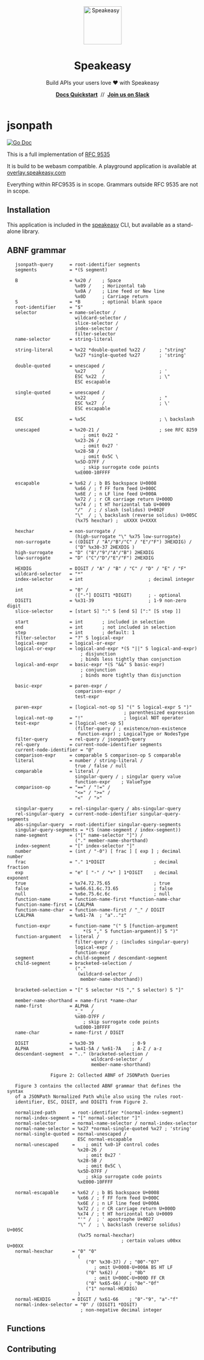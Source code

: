 <div align="center">
 <a href="https://www.speakeasy.com/" target="_blank">
   <picture>
       <source media="(prefers-color-scheme: light)" srcset="https://github.com/user-attachments/assets/21dd5d3a-aefc-4cd3-abee-5e17ef1d4dad">
       <source media="(prefers-color-scheme: dark)" srcset="https://github.com/user-attachments/assets/0a747f98-d228-462d-9964-fd87bf93adc5">
       <img width="100px" src="https://github.com/user-attachments/assets/21dd5d3a-aefc-4cd3-abee-5e17ef1d4dad#gh-light-mode-only" alt="Speakeasy">
   </picture>
 </a>
  <h1>Speakeasy</h1>
  <p>Build APIs your users love ❤️ with Speakeasy</p>
  <div>
   <a href="https://speakeasy.com/docs/create-client-sdks/" target="_blank"><b>Docs Quickstart</b></a>&nbsp;&nbsp;//&nbsp;&nbsp;<a href="https://join.slack.com/t/speakeasy-dev/shared_invite/zt-1cwb3flxz-lS5SyZxAsF_3NOq5xc8Cjw" target="_blank"><b>Join us on Slack</b></a>
  </div>
 <br />

</div>

# jsonpath

<a href="https://pkg.go.dev/github.com/speakeasy-api/jsonpath?tab=doc"><img alt="Go Doc" src="https://img.shields.io/badge/godoc-reference-blue.svg?style=for-the-badge"></a>

This is a full implementation of [RFC 9535](https://datatracker.ietf.org/doc/rfc9535/)

It is build to be webasm compatible. A playground application is available at [overlay.speakeasy.com](https://overlay.speakeasy.com/)

Everything within RFC9535 is in scope. Grammars outside RFC 9535 are not in scope.

## Installation

This application is included in the [speakeasy](https://github.com/speakeasy-api/speakeasy) CLI, but available as a stand-alone library.

## ABNF grammar

```
   jsonpath-query      = root-identifier segments
   segments            = *(S segment)

   B                   = %x20 /    ; Space
                         %x09 /    ; Horizontal tab
                         %x0A /    ; Line feed or New line
                         %x0D      ; Carriage return
   S                   = *B        ; optional blank space
   root-identifier     = "$"
   selector            = name-selector /
                         wildcard-selector /
                         slice-selector /
                         index-selector /
                         filter-selector
   name-selector       = string-literal

   string-literal      = %x22 *double-quoted %x22 /     ; "string"
                         %x27 *single-quoted %x27       ; 'string'

   double-quoted       = unescaped /
                         %x27      /                    ; '
                         ESC %x22  /                    ; \"
                         ESC escapable

   single-quoted       = unescaped /
                         %x22      /                    ; "
                         ESC %x27  /                    ; \'
                         ESC escapable

   ESC                 = %x5C                           ; \ backslash

   unescaped           = %x20-21 /                      ; see RFC 8259
                            ; omit 0x22 "
                         %x23-26 /
                            ; omit 0x27 '
                         %x28-5B /
                            ; omit 0x5C \
                         %x5D-D7FF /
                            ; skip surrogate code points
                         %xE000-10FFFF

   escapable           = %x62 / ; b BS backspace U+0008
                         %x66 / ; f FF form feed U+000C
                         %x6E / ; n LF line feed U+000A
                         %x72 / ; r CR carriage return U+000D
                         %x74 / ; t HT horizontal tab U+0009
                         "/"  / ; / slash (solidus) U+002F
                         "\"  / ; \ backslash (reverse solidus) U+005C
                         (%x75 hexchar) ;  uXXXX U+XXXX

   hexchar             = non-surrogate /
                         (high-surrogate "\" %x75 low-surrogate)
   non-surrogate       = ((DIGIT / "A"/"B"/"C" / "E"/"F") 3HEXDIG) /
                         ("D" %x30-37 2HEXDIG )
   high-surrogate      = "D" ("8"/"9"/"A"/"B") 2HEXDIG
   low-surrogate       = "D" ("C"/"D"/"E"/"F") 2HEXDIG

   HEXDIG              = DIGIT / "A" / "B" / "C" / "D" / "E" / "F"
   wildcard-selector   = "*"
   index-selector      = int                        ; decimal integer

   int                 = "0" /
                         (["-"] DIGIT1 *DIGIT)      ; - optional
   DIGIT1              = %x31-39                    ; 1-9 non-zero digit
   slice-selector      = [start S] ":" S [end S] [":" [S step ]]

   start               = int       ; included in selection
   end                 = int       ; not included in selection
   step                = int       ; default: 1
   filter-selector     = "?" S logical-expr
   logical-expr        = logical-or-expr
   logical-or-expr     = logical-and-expr *(S "||" S logical-and-expr)
                           ; disjunction
                           ; binds less tightly than conjunction
   logical-and-expr    = basic-expr *(S "&&" S basic-expr)
                           ; conjunction
                           ; binds more tightly than disjunction

   basic-expr          = paren-expr /
                         comparison-expr /
                         test-expr

   paren-expr          = [logical-not-op S] "(" S logical-expr S ")"
                                           ; parenthesized expression
   logical-not-op      = "!"               ; logical NOT operator
   test-expr           = [logical-not-op S]
                         (filter-query / ; existence/non-existence
                          function-expr) ; LogicalType or NodesType
   filter-query        = rel-query / jsonpath-query
   rel-query           = current-node-identifier segments
   current-node-identifier = "@"
   comparison-expr     = comparable S comparison-op S comparable
   literal             = number / string-literal /
                         true / false / null
   comparable          = literal /
                         singular-query / ; singular query value
                         function-expr    ; ValueType
   comparison-op       = "==" / "!=" /
                         "<=" / ">=" /
                         "<"  / ">"

   singular-query      = rel-singular-query / abs-singular-query
   rel-singular-query  = current-node-identifier singular-query-segments
   abs-singular-query  = root-identifier singular-query-segments
   singular-query-segments = *(S (name-segment / index-segment))
   name-segment        = ("[" name-selector "]") /
                         ("." member-name-shorthand)
   index-segment       = "[" index-selector "]"
   number              = (int / "-0") [ frac ] [ exp ] ; decimal number
   frac                = "." 1*DIGIT                  ; decimal fraction
   exp                 = "e" [ "-" / "+" ] 1*DIGIT    ; decimal exponent
   true                = %x74.72.75.65                ; true
   false               = %x66.61.6c.73.65             ; false
   null                = %x6e.75.6c.6c                ; null
   function-name       = function-name-first *function-name-char
   function-name-first = LCALPHA
   function-name-char  = function-name-first / "_" / DIGIT
   LCALPHA             = %x61-7A  ; "a".."z"

   function-expr       = function-name "(" S [function-argument
                            *(S "," S function-argument)] S ")"
   function-argument   = literal /
                         filter-query / ; (includes singular-query)
                         logical-expr /
                         function-expr
   segment             = child-segment / descendant-segment
   child-segment       = bracketed-selection /
                         ("."
                          (wildcard-selector /
                           member-name-shorthand))

   bracketed-selection = "[" S selector *(S "," S selector) S "]"

   member-name-shorthand = name-first *name-char
   name-first          = ALPHA /
                         "_"   /
                         %x80-D7FF /
                            ; skip surrogate code points
                         %xE000-10FFFF
   name-char           = name-first / DIGIT

   DIGIT               = %x30-39              ; 0-9
   ALPHA               = %x41-5A / %x61-7A    ; A-Z / a-z
   descendant-segment  = ".." (bracketed-selection /
                               wildcard-selector /
                               member-name-shorthand)

                Figure 2: Collected ABNF of JSONPath Queries

   Figure 3 contains the collected ABNF grammar that defines the syntax
   of a JSONPath Normalized Path while also using the rules root-
   identifier, ESC, DIGIT, and DIGIT1 from Figure 2.

   normalized-path      = root-identifier *(normal-index-segment)
   normal-index-segment = "[" normal-selector "]"
   normal-selector      = normal-name-selector / normal-index-selector
   normal-name-selector = %x27 *normal-single-quoted %x27 ; 'string'
   normal-single-quoted = normal-unescaped /
                          ESC normal-escapable
   normal-unescaped     =    ; omit %x0-1F control codes
                          %x20-26 /
                             ; omit 0x27 '
                          %x28-5B /
                             ; omit 0x5C \
                          %x5D-D7FF /
                             ; skip surrogate code points
                          %xE000-10FFFF

   normal-escapable     = %x62 / ; b BS backspace U+0008
                          %x66 / ; f FF form feed U+000C
                          %x6E / ; n LF line feed U+000A
                          %x72 / ; r CR carriage return U+000D
                          %x74 / ; t HT horizontal tab U+0009
                          "'" /  ; ' apostrophe U+0027
                          "\" /  ; \ backslash (reverse solidus) U+005C
                          (%x75 normal-hexchar)
                                          ; certain values u00xx U+00XX
   normal-hexchar       = "0" "0"
                          (
                             ("0" %x30-37) / ; "00"-"07"
                                ; omit U+0008-U+000A BS HT LF
                             ("0" %x62) /    ; "0b"
                                ; omit U+000C-U+000D FF CR
                             ("0" %x65-66) / ; "0e"-"0f"
                             ("1" normal-HEXDIG)
                          )
   normal-HEXDIG        = DIGIT / %x61-66    ; "0"-"9", "a"-"f"
   normal-index-selector = "0" / (DIGIT1 *DIGIT)
                           ; non-negative decimal integer
```

## Functions



## Contributing

